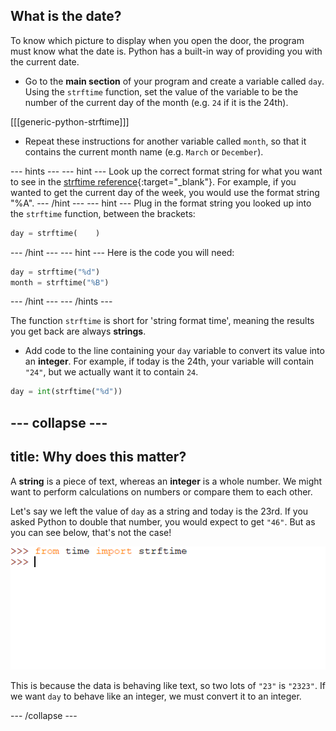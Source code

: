 ## What is the date?

To know which picture to display when you open the door, the program must know what the date is. Python has a built-in way of providing you with the current date.

+ Go to the **main section** of your program and create a variable called `day`. Using the `strftime` function, set the value of the variable to be the number of the current day of the month (e.g. `24` if it is the 24th).

[[[generic-python-strftime]]]

+ Repeat these instructions for another variable called `month`, so that it contains the current month name (e.g. `March` or `December`).

--- hints ---
--- hint ---
Look up the correct format string for what you want to see in the [strftime reference](http://strftime.org/){:target="_blank"}. For example, if you wanted to get the current day of the week, you would use the format string "%A".
--- /hint ---
--- hint ---
Plug in the format string you looked up into the `strftime` function, between the brackets:

```Python
day = strftime(    )
```
--- /hint ---
--- hint ---
Here is the code you will need:

```python
day = strftime("%d")
month = strftime("%B")
```
--- /hint ---
--- /hints ---

The function `strftime` is short for 'string format time', meaning the results you get back are always **strings**.

+ Add code to the line containing your `day` variable to convert its value into an **integer**. For example, if today is the 24th, your variable will contain `"24"`, but we actually want it to contain `24`.

```python
day = int(strftime("%d"))
```

--- collapse ---
---
title: Why does this matter?
---
A **string** is a piece of text, whereas an **integer** is a whole number. We might want to perform calculations on numbers or compare them to each other.

Let's say we left the value of `day` as a string and today is the 23rd. If you asked Python to double that number, you would expect to get `"46"`. But as you can see below, that's not the case!

![String without casting](images/string-cast.gif)

This is because the data is behaving like text, so two lots of `"23"` is `"2323"`. If we want `day` to behave like an integer, we must convert it to an integer.

--- /collapse ---
